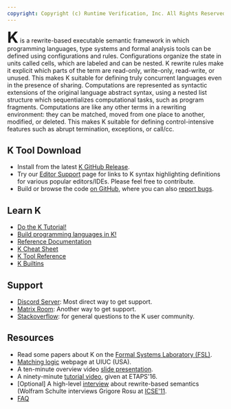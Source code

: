 ```yaml
---
copyright: Copyright (c) Runtime Verification, Inc. All Rights Reserved.
---
```


<b style="font-size: 36px; line-height: 1;">K</b> is a rewrite-based
executable semantic framework in which programming languages, type
systems and formal analysis tools can be defined using configurations
and rules.  Configurations organize the state in units called cells,
which are labeled and can be nested.  K rewrite rules make it explicit
which parts of the term are read-only, write-only, read-write, or
unused.  This makes K suitable for defining truly concurrent languages
even in the presence of sharing.  Computations are represented as
syntactic extensions of the original language abstract syntax, using a
nested list structure which sequentializes computational tasks, such
as program fragments.  Computations are like any other terms in a
rewriting environment: they can be matched, moved from one place to
another, modified, or deleted.  This makes K suitable for defining
control-intensive features such as abrupt termination, exceptions, or
call/cc.

## K Tool Download

- Install from the latest [K GitHub Release](https://github.com/runtimeverification/k/releases/latest).
- Try our [Editor Support](./editor_support.md) page for links to K syntax highlighting definitions for various popular editors/IDEs. Please feel free to contribute.
- Build or browse the code [on GitHub](https://github.com/runtimeverification/k), where you can also [report bugs](http://github.com/runtimeverification/k/issues).

## Learn K

- <a href="/k-distribution/k-tutorial/README.md">Do the K Tutorial!</a>
- <a href="/k-distribution/pl-tutorial/README.md">Build programming languages in K!</a>
- <a href="/docs/user_manual.md">Reference Documentation</a>
- <a href="/docs/cheat_sheet.md">K Cheat Sheet</a>
- <a href="/docs/ktools.md">K Tool Reference</a>
- <a href="/k-distribution/include/kframework/builtin/README.md">K Builtins</a>

## Support

- [Discord Server](https://discord.com/invite/CurfmXNtbN): Most direct way to get support.
- [Matrix Room](https://matrix.to/#/#k:matrix.org): Another way to get support.
- [Stackoverflow](https://stackoverflow.com/questions/tagged/kframework): for general questions to the K user community.

## Resources

- Read some papers about K on the [Formal Systems Laboratory (FSL)](https://fsl.cs.illinois.edu/publications/).
- [Matching logic](http://matching-logic.org/) webpage at UIUC (USA).
- A ten-minute overview video [slide presentation](./overview.md).
- A ninety-minute [tutorial video](https://youtu.be/3ovulLNCEQc?list=PLQMvp5V6ZQjOm4JZK15s-WJtQHxOmb2h7), given at ETAPS'16.
- [Optional] A high-level [interview](http://channel9.msdn.com/posts/ICSE-2011-Grigore-Rosu-The-Art-and-Science-of-Program-Verification) about rewrite-based semantics (Wolfram Schulte interviews Grigore Rosu at [ICSE'11](http://2011.icse-conferences.org/).
- [FAQ](./faq.md)
